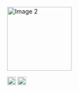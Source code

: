 <p float="left">
  <img src="https://github-readme-stats.vercel.app/api?username=alice3e&show_icons=true&theme=default" alt="Image 2" height="150px">
  
</p>

<p float="left">
    <img src="https://komarev.com/ghpvc/?username=alice3e&color=red" alt="watching_count" height="20px"/>
    <img alt="followers" title="Follow me on Github" src="https://img.shields.io/github/followers/alice3e?color=236ad3&style=for-the-badge&logo=github&label=Follow" height="20px"/>
</p>
